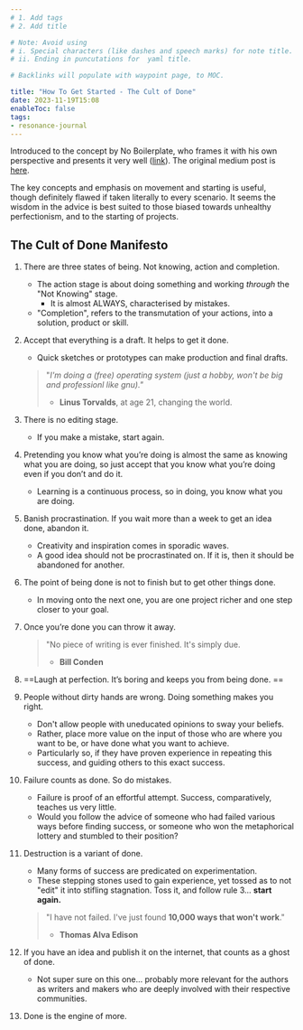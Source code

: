```yaml
---
# 1. Add tags
# 2. Add title

# Note: Avoid using 
# i. Special characters (like dashes and speech marks) for note title. 
# ii. Ending in puncutations for  yaml title.  

# Backlinks will populate with waypoint page, to MOC. 

title: "How To Get Started - The Cult of Done"
date: 2023-11-19T15:08
enableToc: false
tags:
- resonance-journal
---
```

Introduced to the concept by No Boilerplate, who frames it with his own perspective and presents it very well ([link](https://www.youtube.com/watch?v=bJQj1uKtnus)). The original medium post is [here](https://medium.com/@bre/the-cult-of-done-manifesto-724ca1c2ff13). 

The key concepts and emphasis on movement and starting is useful, though definitely flawed if taken literally to every scenario. It seems the wisdom in the advice is best suited to those biased towards unhealthy perfectionism, and to the starting of projects. 

## The Cult of Done Manifesto

1. There are three states of being. Not knowing, action and completion.
	- The action stage is about doing something and working *through* the "Not Knowing" stage. 
		- It is almost ALWAYS, characterised by mistakes. 
	- "Completion", refers to the transmutation of your actions, into a solution, product or skill.  
	
2. Accept that everything is a draft. It helps to get it done.

	- Quick sketches or prototypes can make production and final drafts. 
	
	> 	"*I'm doing a (free) operating system (just a hobby, won't be big and professionl like gnu)."*
	> 	- **Linus Torvalds**, at age 21, changing the world. 
	
3. There is no editing stage.
	- If you make a mistake, start again.
	
4. Pretending you know what you’re doing is almost the same as knowing what you are doing, so just accept that you know what you’re doing even if you don’t and do it.
	- Learning is a continuous process, so in doing, you know what you are doing. 


5. Banish procrastination. If you wait more than a week to get an idea done, abandon it.
	- Creativity and inspiration comes in sporadic waves. 
	- A good idea should not be procrastinated on. If it is, then it should be abandoned for another. 
	
6. The point of being done is not to finish but to get other things done.
	- In moving onto the next one, you are one project richer and one step closer to your goal. 
	
7. Once you’re done you can throw it away.
	> 	"No piece of writing is ever finished. It's simply due.
	> 	- **Bill Conden**

8. ==Laugh at perfection. It’s boring and keeps you from being done. ==
	
9. People without dirty hands are wrong. Doing something makes you right.
	- Don't allow people with uneducated opinions to sway your beliefs. 
	- Rather, place more value on the input of those who are where you want to be, or have done what you want to achieve. 
	- Particularly so, if they have proven experience in repeating this success, and guiding others to this exact success. 
	
10. Failure counts as done. So do mistakes.
	- Failure is proof of an effortful attempt. Success, comparatively, teaches us very little. 
	- Would you follow the advice of someone who had failed various ways before finding success, or someone who won the metaphorical lottery and stumbled to their position? 

11. Destruction is a variant of done.
	- Many forms of success are predicated on experimentation. 
	- These stepping stones used to gain experience, yet tossed as to not "edit" it into stifling stagnation. Toss it, and follow rule 3... **start again.**
	
	> "I have not failed. I've just found **10,000 ways that won't work**."
	> - **Thomas Alva Edison** 
	
12. If you have an idea and publish it on the internet, that counts as a ghost of done.
	- Not super sure on this one... probably more relevant for the authors as writers and makers who are deeply involved with their respective communities. 
	
13. Done is the engine of more.



